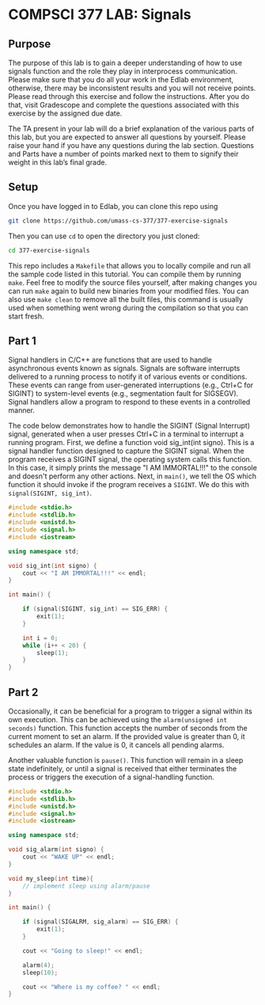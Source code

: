 
# COMPSCI 377 LAB: Signals

## Purpose

The purpose of this lab is to gain a deeper understanding of how to use signals function and the role they play in interprocess
communication.
Please make sure that you do all your work in the Edlab environment, otherwise, there may be inconsistent results and you will not receive
points. Please read through this exercise and follow the instructions. After you do that, visit Gradescope and complete the questions
associated with this exercise by the assigned due date.

The TA present in your lab will do a brief explanation of the various parts of this lab, but you are expected to answer all questions by
yourself. Please raise your hand if you have any questions during the lab section. Questions and Parts have a number of points marked 
next to them to signify their weight in this lab’s final grade.

## Setup

Once you have logged in to Edlab, you can clone this repo using

```bash
git clone https://github.com/umass-cs-377/377-exercise-signals
```

Then you can use `cd` to open the directory you just cloned:

```bash
cd 377-exercise-signals
```

This repo includes a `Makefile` that allows you to locally compile and run all the sample code listed in this tutorial. You can compile
them by running `make`. Feel free to modify the source files yourself, after making changes you can run `make` again to build new
binaries from your modified files. You can also use `make clean` to remove all the built files, this command is usually used when something
went wrong during the compilation so that you can start fresh.


## Part 1

Signal handlers in C/C++ are functions that are used to handle asynchronous events known as signals. Signals are software interrupts delivered
to a running process to notify it of various events or conditions. These events can range from user-generated interruptions (e.g., Ctrl+C
for SIGINT) to system-level events (e.g., segmentation fault for SIGSEGV). Signal handlers allow a program to respond to these events in a
controlled manner.

The code below demonstrates how to handle the SIGINT (Signal Interrupt) signal, generated when a user presses Ctrl+C in a terminal to interrupt
a running program. First, we define a function void sig_int(int signo). This is a signal handler function designed to capture the SIGINT signal.
When the program receives a SIGINT signal, the operating system calls this function. In this case, it simply prints the message "I AM IMMORTAL!!!"
to the console and doesn't perform any other actions. Next, in `main()`, we tell the OS which function it should invoke if the program receives a
`SIGINT`. We do this with `signal(SIGINT, sig_int)`.


```cpp
#include <stdio.h>
#include <stdlib.h>
#include <unistd.h>
#include <signal.h>
#include <iostream>

using namespace std;

void sig_int(int signo) {
    cout << "I AM IMMORTAL!!!" << endl;
}

int main() {

    if (signal(SIGINT, sig_int) == SIG_ERR) {
        exit(1);
    }

    int i = 0;
    while (i++ < 20) {
        sleep(1);
    }
}
```

## Part 2

Occasionally, it can be beneficial for a program to trigger a signal within its own execution. This can be achieved using the 
`alarm(unsigned int seconds)` function. This function accepts the number of seconds from the current moment to set an alarm. If the 
provided value is greater than 0, it schedules an alarm. If the value is 0, it cancels all pending alarms.

Another valuable function is `pause()`. This function will remain in a sleep state indefinitely, or until a signal is received that 
either terminates the process or triggers the execution of a signal-handling function.

```cpp
#include <stdio.h>
#include <stdlib.h>
#include <unistd.h>
#include <signal.h>
#include <iostream>

using namespace std;

void sig_alarm(int signo) {
    cout << "WAKE UP" << endl;
}

void my_sleep(int time){
    // implement sleep using alarm/pause
}

int main() {

    if (signal(SIGALRM, sig_alarm) == SIG_ERR) {
        exit(1);
    }

    cout << "Going to sleep!" << endl;

    alarm(4);
    sleep(10);

    cout << "Where is my coffee? " << endl;
}
```

